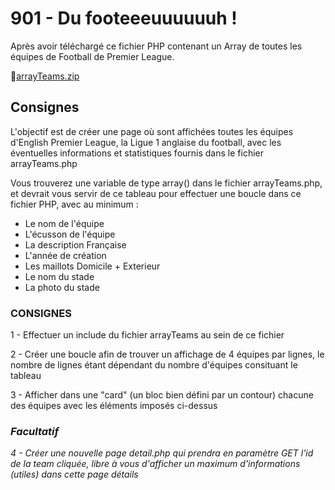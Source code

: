 # 901 - Du footeeeuuuuuuh !

Après avoir téléchargé ce fichier PHP contenant un Array de toutes les équipes de Football de Premier League.

📁[arrayTeams.zip](arrayTeams.zip)

## Consignes

L'objectif est de créer une page où sont affichées toutes les équipes d'English Premier League, la Ligue 1 anglaise du football, avec les éventuelles informations et statistiques fournis dans le fichier arrayTeams.php

Vous trouverez une variable de type array() dans le fichier arrayTeams.php, et devrait vous servir de ce tableau pour effectuer une boucle dans ce fichier PHP, avec au minimum :

- Le nom de l'équipe
- L'écusson de l'équipe
- La description Française
- L'année de création
- Les maillots Domicile + Exterieur
- Le nom du stade
- La photo du stade

### CONSIGNES

1 - Effectuer un include du fichier arrayTeams au sein de ce fichier

2 - Créer une boucle afin de trouver un affichage de 4 équipes par lignes, le nombre de lignes étant dépendant du nombre d'équipes consituant le tableau

3 - Afficher dans une "card" (un bloc bien défini par un contour) chacune des équipes avec les éléments imposés ci-dessus

### *Facultatif*

*4 - Créer une nouvelle page detail.php qui prendra en paramètre GET l'id de la team cliquée, libre à vous d'afficher un maximum d'informations (utiles) dans cette page détails*